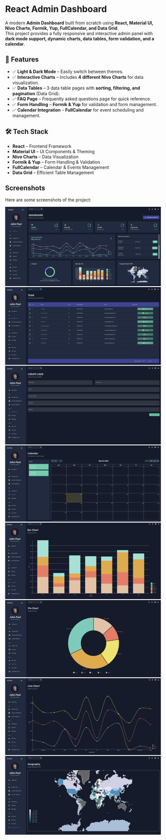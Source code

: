 # React Admin Dashboard  

A modern **Admin Dashboard** built from scratch using **React, Material UI, Nivo Charts, Formik, Yup, FullCalendar, and Data Grid**.  
This project provides a fully responsive and interactive admin panel with **dark mode support, dynamic charts, data tables, form validation, and a calendar**.  

## 🚀 Features  

- ✅ **Light & Dark Mode** – Easily switch between themes.  
- ✅ **Interactive Charts** – Includes **4 different Nivo Charts** for data visualization.  
- ✅ **Data Tables** – 3 data table pages with **sorting, filtering, and pagination** (Data Grid).  
- ✅ **FAQ Page** – Frequently asked questions page for quick reference.  
- ✅ **Form Handling** – **Formik & Yup** for validation and form management.  
- ✅ **Calendar Integration** – **FullCalendar** for event scheduling and management.  

## 🛠️ Tech Stack  

- **React** – Frontend Framework  
- **Material UI** – UI Components & Theming  
- **Nivo Charts** – Data Visualization  
- **Formik & Yup** – Form Handling & Validation  
- **FullCalendar** – Calendar & Events Management  
- **Data Grid** – Efficient Table Management

## Screenshots

Here are some screenshots of the project:

![Main Screen](screenshots/main.png)
![Feature 1](screenshots/main2.png)
![Feature 2](screenshots/main3.png)
![Feature 3](screenshots/main4.png)
![Feature 4](screenshots/main5.png)
![Feature 5](screenshots/main6.png)
![Feature 6](screenshots/main7.png)
![Feature 7](screenshots/main8.png)

